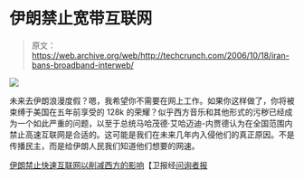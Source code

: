# 伊朗禁止宽带互联网

> 原文：<https://web.archive.org/web/http://techcrunch.com/2006/10/18/iran-bans-broadband-interweb/>

![](img/8ae5c6c7bd2b41a93a4a7e5e61054f4e.png)

未来去伊朗浪漫度假？嗯，我希望你不需要在网上工作。如果你这样做了，你将被束缚于美国在五年前享受的 128k 的荣耀？似乎西方音乐和其他形式的污秽已经成为一个如此严重的问题，以至于总统马哈茂德·艾哈迈迪-内贾德认为在全国范围内禁止高速互联网是合适的。这可能是我们在未来几年内入侵他们的真正原因。不是传播民主，而是给伊朗人民我们知道他们想要的网速。

[伊朗禁止快速互联网以削减西方的影响](https://web.archive.org/web/20141016175726/http://technology.guardian.co.uk/news/story/0,,1924637,00.html)【卫报经[问询者报](https://web.archive.org/web/20141016175726/http://www.theinquirer.net/default.aspx?article=35181)